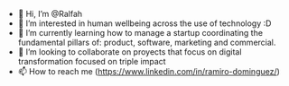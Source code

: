 - 👋 Hi, I’m @Ralfah
- 👀 I’m interested in human wellbeing across the use of technology :D
- 🌱 I’m currently learning how to manage a startup coordinating the fundamental pillars of: product, software, marketing and commercial.
- 💞️ I’m looking to collaborate on proyects that focus on digital transformation focused on triple impact
- 📫 How to reach me (https://www.linkedin.com/in/ramiro-dominguez/)

<!---
Ralfah/Ralfah is a ✨ special ✨ repository because its `README.md` (this file) appears on your GitHub profile.
You can click the Preview link to take a look at your changes.
--->
